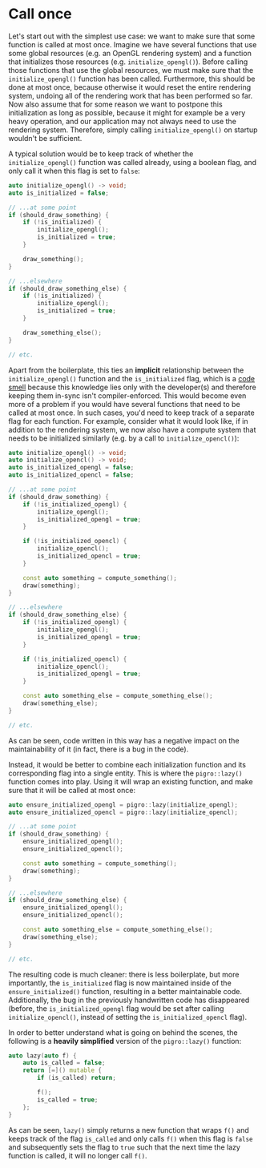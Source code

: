 # Call once
Let's start out with the simplest use case: we want to make sure that some function is called at most once. Imagine we have several functions that use some global resources (e.g. an OpenGL rendering system) and a function that initializes those resources (e.g. `initialize_opengl()`). Before calling those functions that use the global resources, we must make sure that the `initialize_opengl()` function has been called. Furthermore, this should be done at most once, because otherwise it would reset the entire rendering system, undoing all of the rendering work that has been performed so far. Now also assume that for some reason we want to postpone this initialization as long as possible, because it might for example be a very heavy operation, and our application may not always need to use the rendering system. Therefore, simply calling `initialize_opengl()` on startup wouldn't be sufficient.

A typical solution would be to keep track of whether the `initialize_opengl()` function was called already, using a boolean flag, and only call it when this flag is set to `false`:

```cpp
auto initialize_opengl() -> void;
auto is_initialized = false;

// ...at some point
if (should_draw_something) {
    if (!is_initialized) {
        initialize_opengl();
        is_initialized = true;
    }

    draw_something();
}

// ...elsewhere
if (should_draw_something_else) {
    if (!is_initialized) {
        initialize_opengl();
        is_initialized = true;
    }

    draw_something_else();
}

// etc.
```

Apart from the boilerplate, this ties an **implicit** relationship between the `initialize_opengl()` function and the `is_initialized` flag, which is a [code smell](https://en.wikipedia.org/wiki/Code_smell) because this knowledge lies only with the developer(s) and therefore keeping them in-sync isn't compiler-enforced. This would become even more of a problem if you would have several functions that need to be called at most once. In such cases, you'd need to keep track of a separate flag for each function. For example, consider what it would look like, if in addition to the rendering system, we now also have a compute system that needs to be initialized similarly (e.g. by a call to `initialize_opencl()`):

```cpp
auto initialize_opengl() -> void;
auto initialize_opencl() -> void;
auto is_initialized_opengl = false;
auto is_initialized_opencl = false;

// ...at some point
if (should_draw_something) {
    if (!is_initialized_opengl) {
        initialize_opengl();
        is_initialized_opengl = true;
    }

    if (!is_initialized_opencl) {
        initialize_opencl();
        is_initialized_opencl = true;
    }

    const auto something = compute_something();
    draw(something);
}

// ...elsewhere
if (should_draw_something_else) {
    if (!is_initialized_opengl) {
        initialize_opengl();
        is_initialized_opengl = true;
    }

    if (!is_initialized_opencl) {
        initialize_opencl();
        is_initialized_opengl = true;
    }

    const auto something_else = compute_something_else();
    draw(something_else);
}

// etc.
```

As can be seen, code written in this way has a negative impact on the maintainability of it (in fact, there is a bug in the code).

Instead, it would be better to combine each initialization function and its corresponding flag into a single entity. This is where the `pigro::lazy()` function comes into play. Using it will wrap an existing function, and make sure that it will be called at most once:
```cpp
auto ensure_initialized_opengl = pigro::lazy(initialize_opengl);
auto ensure_initialized_opencl = pigro::lazy(initialize_opencl);

// ...at some point
if (should_draw_something) {
    ensure_initialized_opengl();
    ensure_initialized_opencl();

    const auto something = compute_something();
    draw(something);
}

// ...elsewhere
if (should_draw_something_else) {
    ensure_initialized_opengl();
    ensure_initialized_opencl();

    const auto something_else = compute_something_else();
    draw(something_else);
}

// etc.
```

The resulting code is much cleaner: there is less boilerplate, but more importantly, the `is_initialized` flag is now maintained inside of the `ensure_initialized()` function, resulting in a better maintainable code. Additionally, the bug in the previously handwritten code has disappeared (before, the `is_initialized_opengl` flag would be set after calling `initialize_opencl()`, instead of setting the `is_initialized_opencl` flag).

In order to better understand what is going on behind the scenes, the following is a **heavily simplified** version of the `pigro::lazy()` function:
```cpp
auto lazy(auto f) {
    auto is_called = false;
    return [=]() mutable {
        if (is_called) return;

        f();
        is_called = true;
    };
}
```

As can be seen, `lazy()` simply returns a new function that wraps `f()` and keeps track of the flag `is_called` and only calls `f()` when this flag is `false` and subsequently sets the flag to `true` such that the next time the lazy function is called, it will no longer call `f()`.
